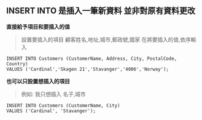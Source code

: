 ## INSERT INTO 是插入一筆新資料 並非對原有資料更改

**直接給予項目和要插入的值**
>設置要插入的項目 顧客姓名,地址,城市,郵政號,國家
>在將要插入的值,依序輸入

```
INSERT INTO Customers (CustomerName, Address, City, PostalCode, Country)
VALUES ('Cardinal','Skagen 21','Stavanger','4006','Norway');
```

**也可以只設置想插入的項目**
> 例如: 我只想插入 名子,城市

```
INSERT INTO Customers (CustomerName, City)
VALUES ('Cardinal', 'Stavanger');
```